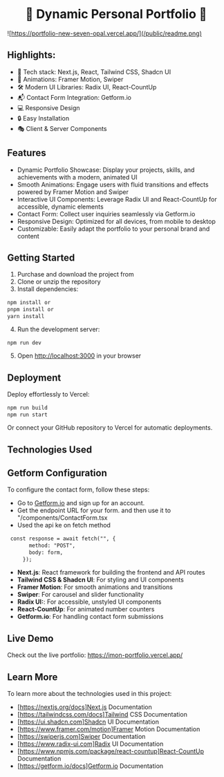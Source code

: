 <h1 align="center">💪 Dynamic Personal Portfolio 🤖</h1>

![https://portfolio-new-seven-opal.vercel.app/](/public/readme.png)

## Highlights:

- 🚀 Tech stack: Next.js, React, Tailwind CSS, Shadcn UI
- 🎨 Animations: Framer Motion, Swiper
- 🛠️ Modern UI Libraries: Radix UI, React-CountUp
- 📬 Contact Form Integration: Getform.io
- 💻 Responsive Design
- 🔒 Easy Installation
- 🎭 Client & Server Components

## Features

- Dynamic Portfolio Showcase: Display your projects, skills, and achievements with a modern, animated UI
- Smooth Animations: Engage users with fluid transitions and effects powered by Framer Motion and Swiper
- Interactive UI Components: Leverage Radix UI and React-CountUp for accessible, dynamic elements
- Contact Form: Collect user inquiries seamlessly via Getform.io
- Responsive Design: Optimized for all devices, from mobile to desktop
- Customizable: Easily adapt the portfolio to your personal brand and content

## Getting Started

1. Purchase and download the project from
2. Clone or unzip the repository
3. Install dependencies:

```shell
npm install or
pnpm install or
yarn install
```

4. Run the development server:

```shell
npm run dev
```

5. Open [http://localhost:3000](http://localhost:3000) in your browser

## Deployment

Deploy effortlessly to Vercel:

```shell
npm run build
npm run start
```

Or connect your GitHub repository to Vercel for automatic deployments.

## Technologies Used

## Getform Configuration

To configure the contact form, follow these steps:

- Go to [Getform.io](https://getform.io) and sign up for an account.
- Get the endpoint URL for your form. and then use it to "/components/ContactForm.tsx
- Used the api ke on fetch method

```shell
 const response = await fetch("", {
       method: "POST",
       body: form,
     });
```

- **Next.js**: React framework for building the frontend and API routes
- **Tailwind CSS & Shadcn UI**: For styling and UI components
- **Framer Motion**: For smooth animations and transitions
- **Swiper**: For carousel and slider functionality
- **Radix UI:**: For accessible, unstyled UI components
- **React-CountUp**: For animated number counters
- **Getform.io**: For handling contact form submissions

## Live Demo

Check out the live portfolio: https://imon-portfolio.vercel.app/

## Learn More

To learn more about the technologies used in this project:

- [https://nextjs.org/docs]Next.js Documentation
- [https://tailwindcss.com/docs]Tailwind CSS Documentation
- [https://ui.shadcn.com]Shadcn UI Documentation
- [https://www.framer.com/motion]Framer Motion Documentation
- [https://swiperjs.com]Swiper Documentation
- [https://www.radix-ui.com]Radix UI Documentation
- [https://www.npmjs.com/package/react-countup]React-CountUp Documentation
- [https://getform.io/docs]Getform.io Documentation 